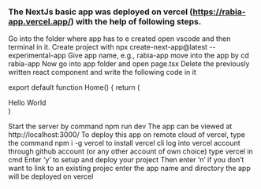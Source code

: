 ### The NextJs basic app was deployed on vercel (https://rabia-app.vercel.app/) with the help of following steps.
Go into the folder where app has to e created
open vscode and then terminal in it. Create project with npx create-next-app@latest --experimental-app
Give app name, e.g., rabia-app
move into the app by cd rabia-app
Now go into app folder and open page.tsx
Delete the previously written react component and write the following code in it

export default function Home() {
 return (
<div>Hello World</div>
 )
 
Start the server by command npm run dev
The app can be viewed at http://localhost:3000/
To deploy this app on remote cloud of vercel, type the command npm i -g vercel to install vercel cli
log into vercel account through github account (or any other account of own choice)
type vercel in cmd 
Enter ‘y’ to setup and deploy your project
Then enter ‘n’ if you don’t want to link to an existing projec
enter the app name and directory
the app will be deployed on vercel
